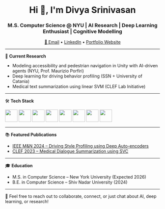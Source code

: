 <h1 align="center">Hi 👋, I'm Divya Srinivasan</h1>
<h3 align="center">M.S. Computer Science @ NYU | AI Research | Deep Learning Enthusiast | Cognitive Modelling </h3>

<p align="center">
  <a href="mailto:ds7852@nyu.edu">📧 Email</a> •
  <a href="https://www.linkedin.com/in/divya-srinivasan-790ba41bb/">LinkedIn</a> •
  <a href="https://divya603.github.io/DivyaS.github.io/">Portfolio Website</a>
</p>

---

🔬 **Current Research**
- Modeling accessibility and pedestrian navigation in Unity with AI-driven agents (NYU, Prof. Maurizio Porfiri)
- Deep learning for driving behavior profiling (SSN + University of Catania)
- Medical text summarization using linear SVM (CLEF Lab Initiative)

---

🛠️ **Tech Stack**
<p align="left">
  <img src="https://cdn.jsdelivr.net/gh/devicons/devicon/icons/python/python-original.svg" width="40" />
  <img src="https://cdn.jsdelivr.net/gh/devicons/devicon/icons/c/c-original.svg" width="40" />
  <img src="https://cdn.jsdelivr.net/gh/devicons/devicon/icons/cplusplus/cplusplus-original.svg" width="40" />
  <img src="https://cdn.jsdelivr.net/gh/devicons/devicon/icons/java/java-original.svg" width="40" />
  <img src="https://cdn.jsdelivr.net/gh/devicons/devicon/icons/javascript/javascript-original.svg" width="40" />
  <img src="https://cdn.jsdelivr.net/gh/devicons/devicon/icons/linux/linux-original.svg" width="40" />
  <img src="https://cdn.jsdelivr.net/gh/devicons/devicon/icons/matlab/matlab-original.svg" width="40" />
  <img src="https://cdn.jsdelivr.net/gh/devicons/devicon/icons/tensorflow/tensorflow-original.svg" width="40" />
</p>

---

📚 **Featured Publications**
- [IEEE M&N 2024 – Driving Style Profiling using Deep Auto-encoders](http://dx.doi.org/10.1109/MN60932.2024.10615387)
- [CLEF 2023 – Medical Dialogue Summarization using SVC](https://ceur-ws.org/Vol-3497/paper-127.pdf)

---

🎓 **Education**
- M.S. in Computer Science – New York University (Expected 2026)
- B.E. in Computer Science – Shiv Nadar University (2024)

---

💬 Feel free to reach out to collaborate, connect, or just chat about AI, deep learning, or research!
